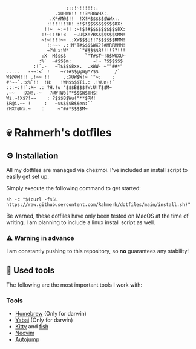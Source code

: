 ```
                      :::!~!!!!!:.
                  .xUHWH!! !!?M88WHX:.
                .X*#M@$!!  !X!M$$$$$$WWx:.
               :!!!!!!?H! :!$!$$$$$$$$$$8X:
              !!~  ~:~!! :~!$!#$$$$$$$$$$8X:
             :!~::!H!<   ~.U$X!?R$$$$$$$$MM!
             ~!~!!!!~~ .:XW$$$U!!?$$$$$$RMM!
               !:~~~ .:!M"T#$$$$WX??#MRRMMM!
               ~?WuxiW*`   `"#$$$$8!!!!??!!!
             :X- M$$$$       `"T#$T~!8$WUXU~
            :%`  ~#$$$m:        ~!~ ?$$$$$$
          :!`.-   ~T$$$$8xx.  .xWW- ~""##*"
.....   -~~:<` !    ~?T#$$@@W@*?$$      /`
W$@@M!!! .!~~ !!     .:XUW$W!~ `"~:    :
#"~~`.:x%`!!  !H:   !WM$$$$Ti.: .!WUn+!`
:::~:!!`:X~ .: ?H.!u "$$$B$$$!W:U!T$$M~
.~~   :X@!.-~   ?@WTWo("*$$$W$TH$! `
Wi.~!X$?!-~    : ?$$$B$Wu("**$RM!
$R@i.~~ !     :   ~$$$$$B$$en:``
?MXT@Wx.~    :     ~"##*$$$$M~

```

# 💀 Rahmerh's dotfiles

## ⚙️ Installation

All my dotfiles are managed via chezmoi. I've included an install script to easily get set up.

Simply execute the following command to get started:

```shell
sh -c "$(curl -fsSL https://raw.githubusercontent.com/Rahmerh/dotfiles/main/install.sh)"
```

Be warned, these dotfiles have only been tested on MacOS at the time of writing. I am planning to include a linux install script as well.

### ⚠️ Warning in advance

I am constantly pushing to this repository, so **no** guarantees any stability!

## 📝 Used tools

The following are the most important tools I work with:

### Tools

- [Homebrew](https://github.com/Homebrew/brew) (Only for darwin)
- [Yabai](https://github.com/koekeishiya/yabai) (Only for darwin)
- [Kitty](https://github.com/kovidgoyal/kitty) and [fish](https://github.com/fish-shell/fish-shell)
- [Neovim](https://github.com/neovim/neovim)
- [Autojump](https://github.com/wting/autojump)
